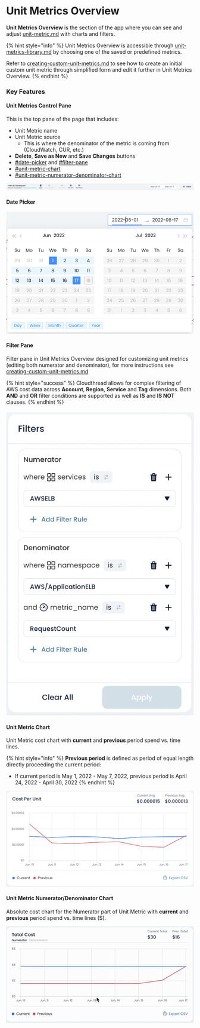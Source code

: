 # Unit Metrics Overview

**Unit Metrics Overview** is the section of the app where you can see and adjust [unit-metric.md](unit-metric.md "mention") with charts and filters.

{% hint style="info" %}
Unit Metrics Overview is accessible through [unit-metrics-library.md](unit-metrics-library.md "mention") by choosing one of the saved or predefined metrics.

Refer to [creating-custom-unit-metrics.md](../../guides/creating-custom-unit-metrics.md "mention") to see how to create an initial custom unit metric through simplified form and edit it further in Unit Metrics Overview.
{% endhint %}

### Key Features

#### Unit Metrics Control Pane

This is the top pane of the page that includes:

* Unit Metric name
* Unit Metric source
  * This is where the denominator of the metric is coming from (CloudWatch, CUR, etc.)
* **Delete**, **Save as New** and **Save Changes** buttons
* [#date-picker](unit-metrics-lab.md#date-picker "mention") and [#filter-pane](unit-metrics-lab.md#filter-pane "mention")
* [#unit-metric-chart](unit-metrics-lab.md#unit-metric-chart "mention")
* [#unit-metric-numerator-denominator-chart](unit-metrics-lab.md#unit-metric-numerator-denominator-chart "mention")

![Unit Metrics Control Pane](../../.gitbook/assets/unit-metrics-overview-1-top-pane.png)

#### Date Picker

![](../../.gitbook/assets/date-picker.png)

#### Filter Pane

Filter pane in Unit Metrics Overview designed for customizing unit metrics (editing both numerator and denominator), for more instructions see [creating-custom-unit-metrics.md](../../guides/creating-custom-unit-metrics.md "mention")

{% hint style="success" %}
Cloudthread allows for complex filtering of AWS cost data across **Account**, **Region**, **Service** and **Tag** dimensions. Both **AND** and **OR** filter conditions are supported as well as **IS** and **IS NOT** clauses.
{% endhint %}

#### ![](<../../.gitbook/assets/image (25).png>)

#### Unit Metric Chart

Unit Metric cost chart with **current** and **previous** period spend vs. time lines.

{% hint style="info" %}
**Previous period** is defined as period of equal length directly proceeding the current period:

* If current period is May 1, 2022 - May 7, 2022, previous period is April 24, 2022 - April 30, 2022
{% endhint %}

![](<../../.gitbook/assets/image (4).png>)

#### Unit Metric Numerator/Denominator Chart

Absolute cost chart for the Numerator part of Unit Metric with **current** and **previous** period spend vs. time lines ($).

![](../../.gitbook/assets/unit-metrics-overview-4-num-denom-chart.gif)
